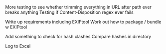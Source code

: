 More testing to see whether trimming everything in URL after path ever breaks anything
Testing if Content-Disposition regex ever fails

Write up requirements including EXIFtool
Work out how to package / bundle w EXIFtool

Add something to check for hash clashes
Compare hashes in directory

Log to Excel
